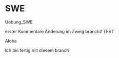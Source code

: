 # SWE
Uebung_SWE


erster Kommentare
Änderung im Zweig branch2 TEST  


Aloha


Ich bin fertig mit diesem branch 

